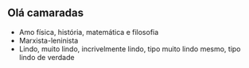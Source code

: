 ## Olá camaradas

- Amo física, história, matemática e filosofia 
- Marxista-leninista
- Lindo, muito lindo, incrivelmente lindo, tipo muito lindo mesmo, tipo lindo de verdade
